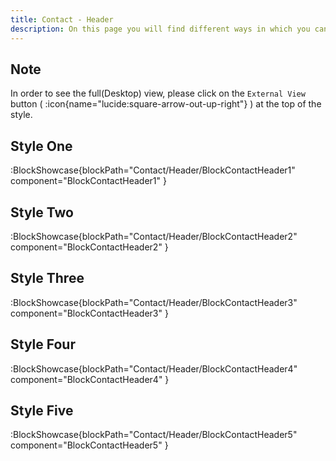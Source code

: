 ```yaml
---
title: Contact - Header
description: On this page you will find different ways in which you can style the header of the contact page.
---
```


## Note

In order to see the full(Desktop) view, please click on the `External View` button ( :icon{name="lucide:square-arrow-out-up-right"} ) at the top of the style.

## Style One

:BlockShowcase{blockPath="Contact/Header/BlockContactHeader1" component="BlockContactHeader1" }

## Style Two

:BlockShowcase{blockPath="Contact/Header/BlockContactHeader2" component="BlockContactHeader2" }

## Style Three

:BlockShowcase{blockPath="Contact/Header/BlockContactHeader3" component="BlockContactHeader3" }

## Style Four

:BlockShowcase{blockPath="Contact/Header/BlockContactHeader4" component="BlockContactHeader4" }

## Style Five

:BlockShowcase{blockPath="Contact/Header/BlockContactHeader5" component="BlockContactHeader5" }
